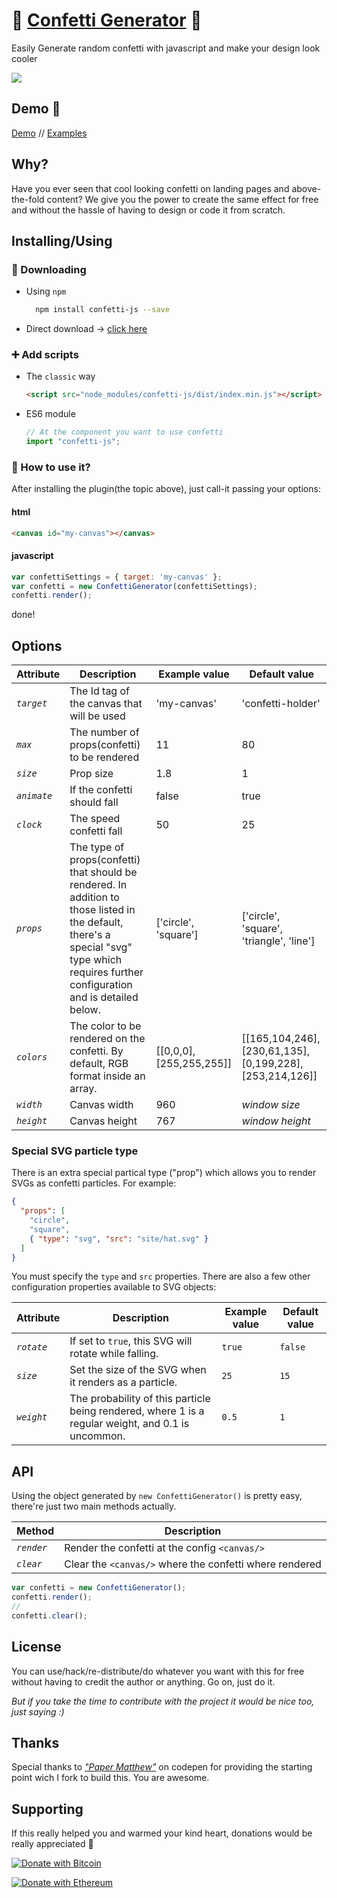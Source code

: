 # 🎉 <a href="https://agezao.github.io/confetti-js" target="_blank">Confetti Generator</a> 🎉
Easily Generate random confetti with javascript and make your design look cooler

<a href="https://www.npmjs.com/package/confetti-js"><img src="https://badge.fury.io/js/confetti-js.svg"></a>

## Demo 🚀
<a href="https://agezao.github.io/confetti-js" target="_blank">Demo</a> // <a href="https://agezao.github.io/confetti-js/examples" target="_blank">Examples</a>

## Why?
Have you ever seen that cool looking confetti on landing pages and above-the-fold content? We give you the power to create the same effect for free and without the hassle of having to design or code it from scratch.

## Installing/Using
### 📲 Downloading
- Using `npm`

  ```bash
    npm install confetti-js --save
  ```

- Direct download -> [click here](https://github.com/agezao/confetti-js/archive/master.zip)

### ➕ Add scripts
- The `classic` way
  ```html
  <script src="node_modules/confetti-js/dist/index.min.js"></script>
  ```

- ES6 module

  ```javascript
  // At the component you want to use confetti
  import "confetti-js";
  ```

### 🤔 How to use it?
After installing the plugin(the topic above), just call-it passing your options:
#### html
```html
<canvas id="my-canvas"></canvas>
```

#### javascript
```javascript
var confettiSettings = { target: 'my-canvas' };
var confetti = new ConfettiGenerator(confettiSettings);
confetti.render();
```
done!

## Options

| Attribute | Description | Example value | Default value |
|---------------------------|-------------|--------------------|---------|
| *`target`* | The Id tag of the canvas that will be used | 'my-canvas' | 'confetti-holder' |
| *`max`* | The number of props(confetti) to be rendered | 11 | 80 |
| *`size`* | Prop size | 1.8 | 1 |
| *`animate`* | If the confetti should fall | false | true |
| *`clock`* | The speed confetti fall | 50 | 25 |
| *`props`* | The type of props(confetti) that should be rendered. In addition to those listed in the default, there's a special "svg" type which requires further configuration and is detailed below. | ['circle', 'square'] | ['circle', 'square', 'triangle', 'line'] | 
| *`colors`* | The color to be rendered on the confetti. By default, RGB format inside an array. | [[0,0,0], [255,255,255]] | [[165,104,246],[230,61,135],[0,199,228],[253,214,126]] |
| *`width`* | Canvas width | 960 | *window size* |
| *`height`* | Canvas height | 767 | *window height* |

### Special SVG particle type

There is an extra special partical type ("prop") which allows you to render SVGs as confetti particles. For example:

```json
{ 
  "props": [
    "circle",
    "square",
    { "type": "svg", "src": "site/hat.svg" }
  ]
}
```

You must specify the `type` and `src` properties. There are also a few other configuration properties available to SVG objects:


| Attribute | Description | Example value | Default value |
|---------------------------|-------------|--------------------|---------|
| *`rotate`* | If set to `true`, this SVG will rotate while falling. | `true` | `false` |
| *`size`* | Set the size of the SVG when it renders as a particle. | `25` | `15` |
| *`weight`* | The probability of this particle being rendered, where 1 is a regular weight, and 0.1 is uncommon. | `0.5` | `1` |

## API
Using the object generated by `new ConfettiGenerator()` is pretty easy, there're just two main methods actually.

| Method | Description |
|---------------------------|-------------|
| *`render`* | Render the confetti at the config `<canvas/>` |
| *`clear`* | Clear the `<canvas/>` where the confetti where rendered |

```javascript
var confetti = new ConfettiGenerator();
confetti.render();
//
confetti.clear();
```

## License
You can use/hack/re-distribute/do whatever you want with this for free without having to credit the author or anything. Go on, just do it.

_But if you take the time to contribute with the project it would be nice too, just saying :)_

## Thanks
Special thanks to _["Paper Matthew"](https://codepen.io/paper_matthew/pen/PNxrbK)_ on codepen for providing the starting point wich I fork to build this. You are awesome.

## Supporting
If this really helped you and warmed your kind heart, donations would be really appreciated 🖤

[![Donate with Bitcoin](https://en.cryptobadges.io/badge/small/18HNXFq1VAsEQWYwmdePnAbmuWN65WAVjv)](https://en.cryptobadges.io/donate/18HNXFq1VAsEQWYwmdePnAbmuWN65WAVjv)

[![Donate with Ethereum](https://en.cryptobadges.io/badge/small/0xA2716B71a4f0f86306647Be953dccEb18612a16A)](https://en.cryptobadges.io/donate/0xA2716B71a4f0f86306647Be953dccEb18612a16A)
